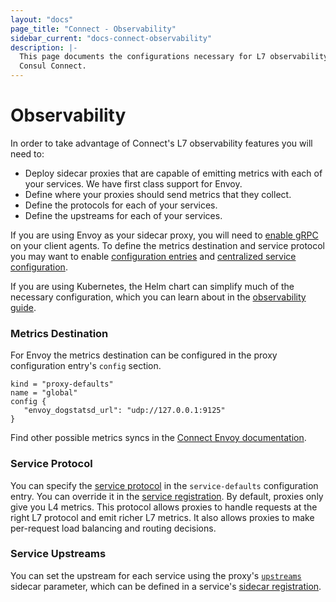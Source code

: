 ```yaml
---
layout: "docs"
page_title: "Connect - Observability"
sidebar_current: "docs-connect-observability"
description: |-
  This page documents the configurations necessary for L7 observability using
  Consul Connect.
---
```


# Observability

In order to take advantage of Connect's L7 observability features you will need
to:

- Deploy sidecar proxies that are capable of emitting metrics with each of your
  services. We have first class support for Envoy.
- Define where your proxies should send metrics that they collect.
- Define the protocols for each of your services.
- Define the upstreams for each of your services.

If you are using Envoy as your sidecar proxy, you will need to [enable
gRPC](/docs/agent/options.html#grpc_port) on your client agents. To define the
metrics destination and service protocol you may want to enable [configuration
entries](/docs/agent/options.html#config_entries) and [centralized service
configuration](/docs/agent/options.html#enable_central_service_config). 

If you
are using Kubernetes, the Helm chart can simplify much of the necessary
configuration, which you can learn about in the [observability
guide](https://learn.hashicorp.com/consul/kubernetes/l7-observability-k8s).

### Metrics Destination

For Envoy the metrics destination can be configured in the proxy configuration
entry's `config` section.

```
kind = "proxy-defaults"
name = "global"
config {
   "envoy_dogstatsd_url": "udp://127.0.0.1:9125"
}
```

Find other possible metrics syncs in the [Connect Envoy documentation](/docs/connect/proxies/envoy.html#bootstrap-configuration).

### Service Protocol

You can specify the [service protocol](/docs/agent/config-entries/service-defaults.html#protocol)
in the `service-defaults` configuration entry. You can override it in the
[service registration](/docs/agent/services.html). By default, proxies only give
you L4 metrics. This protocol allows proxies to handle requests at the right L7
protocol and emit richer L7 metrics. It also allows proxies to make per-request
load balancing and routing decisions.

### Service Upstreams

You can set the upstream for each service using the proxy's
[`upstreams`](/docs/connect/registration/service-registration.html#upstreams)
sidecar parameter, which can be defined in a service's [sidecar
registration](/docs/connect/registration/sidecar-service.html).
